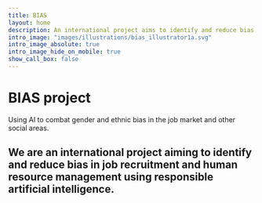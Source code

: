 ```yaml
---
title: BIAS
layout: home
description: An international project aims to identify and reduce bias in job recruitment and human resource management using responsible artificial intelligence.
intro_image: "images/illustrations/bias_illustrator1a.svg"
intro_image_absolute: true
intro_image_hide_on_mobile: true
show_call_box: false
---
```


# BIAS project
Using AI to combat gender and ethnic bias in the job market and other social areas.
## We are an international project aiming to identify and reduce bias in job recruitment and human resource management using responsible artificial intelligence.
